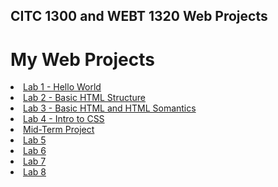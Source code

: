 ## CITC 1300 and WEBT 1320 Web Projects
<h1>My Web Projects</h1>

<ui>
    <li><a href="Lab 1/index.html">Lab 1 - Hello World</a></li>
    <li><a href="Lab 2/index.html" target="_blank">Lab 2 - Basic HTML 
    Structure</a></li>
    <li><a href="Lab 3/index.html" target="_blank">Lab 3 - Basic HTML 
    and HTML Somantics</a></li>
    <li><a href="Lab 4/index.html" target="_blank">Lab 4 - Intro to CSS</a></li>
    <li><a href="Mid-Term Project/index.html" target="_blank"> Mid-Term Project</a></li>
    <li><a href="Lab 5/index.html" target="_blank"> Lab 5 </a></li>
    <li><a href="Lab 6/index.html" target="_blank"> Lab 6 </a></li>
    <li><a href="Lab 7/index.html" target="_blank"> Lab 7 </a></li>
    <li><a href="Lab 8/index.html" target="_blank"> Lab 8 </a></li>
</ui>

